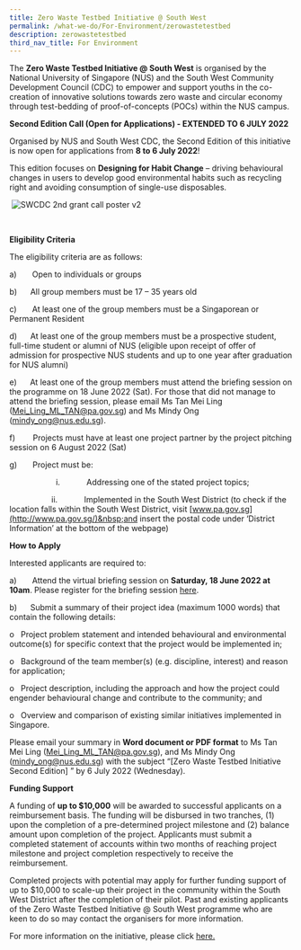 ```yaml
---
title: Zero Waste Testbed Initiative @ South West
permalink: /what-we-do/For-Environment/zerowastetestbed
description: zerowastetestbed
third_nav_title: For Environment
---
```


The **Zero Waste Testbed Initiative @ South West** is organised by the National University of Singapore (NUS) and the South West Community Development Council (CDC) to empower and support youths in the co-creation of innovative solutions towards zero waste and circular economy through test-bedding of proof-of-concepts (POCs) within the NUS campus.

**Second Edition Call (Open for Applications) -&nbsp;**EXTENDED TO 6 JULY 2022****

Organised by NUS and South West CDC, the Second Edition of this initiative is now open for applications from&nbsp;**8 to 6 July 2022**!

This edition focuses on&nbsp;**Designing for Habit Change**&nbsp;– driving behavioural changes in users to develop good environmental habits such as recycling right and avoiding consumption of single-use disposables.

&nbsp;![SWCDC 2nd grant call poster v2](https://www.cdc.gov.sg/images/librariesprovider6/what-we-do/environment/swcdc-2nd-grant-call-poster-v2.jpg?sfvrsn=cb8ba827_2 "SWCDC 2nd grant call poster v2")

&nbsp;

**Eligibility Criteria**

The eligibility criteria are as follows:

a)&nbsp;&nbsp;&nbsp;&nbsp;&nbsp;&nbsp; Open to individuals or groups

b)&nbsp;&nbsp;&nbsp;&nbsp;&nbsp; All group members must be 17 – 35 years old

c)&nbsp;&nbsp;&nbsp;&nbsp;&nbsp;&nbsp; At least one of the group members must be a Singaporean or Permanent Resident

d)&nbsp;&nbsp;&nbsp;&nbsp;&nbsp; At least one of the group members must be a prospective student, full-time student or alumni of NUS (eligible upon receipt of offer of admission for prospective NUS students and up to one year after graduation for NUS alumni)

e)&nbsp;&nbsp;&nbsp;&nbsp;&nbsp; At least one of the group members must attend the briefing session on the programme on 18 June 2022 (Sat). For those that did not manage to attend the briefing session, please email Ms Tan Mei Ling ([Mei\_Ling\_ML\_TAN@pa.gov.sg](mailto:Mei_Ling_ML_TAN@pa.gov.sg)) and Ms Mindy Ong ([mindy\_ong@nus.edu.sg](mailto:mindy_ong@nus.edu.sg)).

f)&nbsp;&nbsp;&nbsp;&nbsp;&nbsp;&nbsp;&nbsp; Projects must have at least one project partner by the project pitching session on 6 August 2022 (Sat)

g)&nbsp;&nbsp;&nbsp;&nbsp;&nbsp;&nbsp; Project must be:

&nbsp;&nbsp;&nbsp;&nbsp;&nbsp;&nbsp;&nbsp;&nbsp;&nbsp;&nbsp;&nbsp;&nbsp;&nbsp;&nbsp;&nbsp;&nbsp;&nbsp;&nbsp;&nbsp;&nbsp; i.&nbsp;&nbsp;&nbsp;&nbsp;&nbsp;&nbsp;&nbsp;&nbsp;&nbsp;&nbsp;&nbsp; Addressing one of the stated project topics;

&nbsp;&nbsp;&nbsp;&nbsp;&nbsp;&nbsp;&nbsp;&nbsp;&nbsp;&nbsp;&nbsp;&nbsp;&nbsp;&nbsp;&nbsp;&nbsp;&nbsp;&nbsp; ii.&nbsp;&nbsp;&nbsp;&nbsp;&nbsp;&nbsp;&nbsp;&nbsp;&nbsp;&nbsp;&nbsp; Implemented in the South West District (to check if the location falls within the South West District, visit&nbsp;[www.pa.gov.sg](http://www.pa.gov.sg/)&nbsp;and insert the postal code under ‘District Information’ at the bottom of the webpage)

**How to Apply**

Interested applicants are required to:

a)&nbsp;&nbsp;&nbsp;&nbsp;&nbsp;&nbsp; Attend the virtual briefing session on&nbsp;**Saturday, 18 June 2022 at 10am**. Please register for the briefing session&nbsp;[here](https://us02web.zoom.us/meeting/register/tZckfuGoqD0iH9XF5hONNcaoZd8Vh2V6plKk).

b)&nbsp;&nbsp;&nbsp;&nbsp;&nbsp; Submit a summary of their project idea (maximum 1000 words) that contain the following details:

o&nbsp;&nbsp; Project problem statement and intended behavioural and environmental outcome(s) for specific context that the project would be implemented in;

o&nbsp;&nbsp; Background of the team member(s) (e.g. discipline, interest) and reason for application;

o&nbsp;&nbsp; Project description, including the approach and how the project could engender behavioural change and contribute to the community; and

o&nbsp;&nbsp; Overview and comparison of existing similar initiatives implemented in Singapore.

Please email your summary in&nbsp;**Word document or PDF format**&nbsp;to Ms Tan Mei Ling ([Mei\_Ling\_ML\_TAN@pa.gov.sg](mailto:Mei_Ling_ML_TAN@pa.gov.sg)), and Ms Mindy Ong ([mindy\_ong@nus.edu.sg](mailto:mindy_ong@nus.edu.sg)) with the subject “\[Zero Waste Testbed Initiative Second Edition\] ” by 6 July 2022 (Wednesday).

**Funding Support**

A funding of&nbsp;**up to $10,000**&nbsp;will be awarded to successful applicants on a reimbursement basis. The funding will be disbursed in two tranches, (1) upon the completion of a pre-determined project milestone and (2) balance amount upon completion of the project. Applicants must submit a completed statement of accounts within two months of reaching project milestone and project completion respectively to receive the reimbursement.  
  
Completed projects with potential may apply for further funding support of up to $10,000 to scale-up their project in the community within the South West District after the completion of their pilot. Past and existing applicants of the Zero Waste Testbed Initiative @ South West programme who are keen to do so may contact the organisers for more information.

For more information on the initiative, please click&nbsp;[here.](https://go.gov.sg/zerowastetestbed-factsheet)